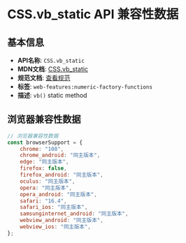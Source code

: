 # CSS.vb_static API 兼容性数据

## 基本信息

- **API名称**: `CSS.vb_static`
- **MDN文档**: [CSS.vb_static](https://developer.mozilla.org/docs/Web/API/CSS/factory_functions_static)
- **规范文档**: [查看规范](https://drafts.css-houdini.org/css-typed-om/#dom-css-vb)
- **标签**: `web-features:numeric-factory-functions`
- **描述**: `vb()` static method

## 浏览器兼容性数据

```javascript
// 浏览器兼容性数据
const browserSupport = {
    chrome: "108",
    chrome_android: "同主版本",
    edge: "同主版本",
    firefox: false,
    firefox_android: "同主版本",
    oculus: "同主版本",
    opera: "同主版本",
    opera_android: "同主版本",
    safari: "16.4",
    safari_ios: "同主版本",
    samsunginternet_android: "同主版本",
    webview_android: "同主版本",
    webview_ios: "同主版本",
};

```

